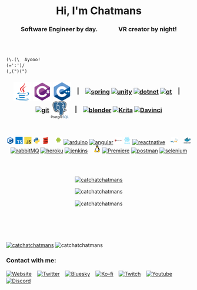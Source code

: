 <h1 align="center">Hi, I'm Chatmans</h1>
<h3 align="center">Software Engineer by day. &ensp;&ensp;&ensp;&ensp;&ensp;&ensp; VR creator by night!</h3>


<br />
<br />


```
(\.(\  Ayooo!
(=':')/
(,(")(")
```

<!--<h3 align="left">Languages and Tools:</h3>-->
<h3 align="center">
  <a href="https://www.java.com" target="_blank" rel="noreferrer"><img align="center" src="https://raw.githubusercontent.com/devicons/devicon/master/icons/java/java-original.svg" alt="java" width="50" height="50"/></a> 
  <a href="https://www.w3schools.com/cs/" target="_blank" rel="noreferrer"><img align="center" src="https://raw.githubusercontent.com/devicons/devicon/master/icons/csharp/csharp-original.svg" alt="csharp" width="50" height="50"/></a> 
  <a href="https://www.w3schools.com/cpp/" target="_blank" rel="noreferrer"><img align="center" src="https://raw.githubusercontent.com/devicons/devicon/master/icons/cplusplus/cplusplus-original.svg" alt="cplusplus" width="50" height="50"/></a> 
&ensp;
|
&ensp;
  <a href="https://spring.io/" target="_blank" rel="noreferrer"><img align="center" src="https://www.vectorlogo.zone/logos/springio/springio-icon.svg" alt="spring" width="50" height="50"/></a> 
  <a href="https://unity.com/" target="_blank" rel="noreferrer"><img align="center" src="https://www.vectorlogo.zone/logos/unity3d/unity3d-icon.svg" alt="unity" width="50" height="50"/></a> 
  <a href="https://dotnet.microsoft.com/" target="_blank" rel="noreferrer"><img align="center" src="https://upload.wikimedia.org/wikipedia/commons/e/ee/.NET_Core_Logo.svg" alt="dotnet" width="50" height="50"/></a> 
  <a href="https://www.qt.io/" target="_blank" rel="noreferrer"><img align="center" src="https://upload.wikimedia.org/wikipedia/commons/0/0b/Qt_logo_2016.svg" alt="qt" width="50" height="50"/></a> 
&ensp;
|
&ensp;
  <a href="https://git-scm.com/" target="_blank" rel="noreferrer"><img align="center" src="https://www.vectorlogo.zone/logos/git-scm/git-scm-icon.svg" alt="git" width="50" height="50"/></a> 
  <a href="https://www.postgresql.org" target="_blank" rel="noreferrer"><img align="center" src="https://raw.githubusercontent.com/devicons/devicon/master/icons/postgresql/postgresql-original-wordmark.svg" alt="postgresql" width="50" height="50"/></a>
&ensp;
|
&ensp;
  <a href="https://www.blender.org/" target="_blank" rel="noreferrer"><img align="center" src="https://download.blender.org/branding/community/blender_community_badge_white.svg" alt="blender" width="50" height="50"/></a>
  <a href="https://krita.org/en/" target="_blank" rel="noreferrer"><img align="center" src="https://upload.wikimedia.org/wikipedia/commons/6/63/Krita_Application_Logo.svg" alt="Krita" width="50" height="50"/></a> 
  <a href="https://www.blackmagicdesign.com/products/davinciresolve" target="_blank" rel="noreferrer"><img align="center" src="https://upload.wikimedia.org/wikipedia/commons/thumb/9/90/DaVinci_Resolve_17_logo.svg/langfr-1024px-DaVinci_Resolve_17_logo.svg.png" alt="Davinci" width="50" height="50"/></a> 
</h3>

<br />

<p align="center"> 
  <a href="https://www.cprogramming.com/" target="_blank" rel="noreferrer"><img src="https://raw.githubusercontent.com/devicons/devicon/master/icons/c/c-original.svg" alt="c" width="20" height="20"/></a> 
  <a href="https://www.typescriptlang.org/" target="_blank" rel="noreferrer"><img src="https://raw.githubusercontent.com/devicons/devicon/master/icons/typescript/typescript-original.svg" alt="typescript" width="20" height="20"/></a> 
  <a href="https://developer.mozilla.org/en-US/docs/Web/JavaScript" target="_blank" rel="noreferrer"><img src="https://raw.githubusercontent.com/devicons/devicon/master/icons/javascript/javascript-original.svg" alt="javascript" width="20" height="20"/></a> 
  <a href="https://www.python.org" target="_blank" rel="noreferrer"><img src="https://raw.githubusercontent.com/devicons/devicon/master/icons/python/python-original.svg" alt="python" width="20" height="20"/></a> 
  <a href="https://www.scala-lang.org" target="_blank" rel="noreferrer"><img src="https://raw.githubusercontent.com/devicons/devicon/master/icons/scala/scala-original.svg" alt="scala" width="20" height="20"/></a> 
&ensp;
  <a href="https://developer.android.com" target="_blank" rel="noreferrer"><img src="https://raw.githubusercontent.com/devicons/devicon/master/icons/android/android-original-wordmark.svg" alt="android" width="20" height="20"/></a> 
  <a href="https://www.arduino.cc/" target="_blank" rel="noreferrer"><img src="https://cdn.worldvectorlogo.com/logos/arduino-1.svg" alt="arduino" width="20" height="20"/></a> 
  <a href="https://angular.io" target="_blank" rel="noreferrer"><img src="https://angular.io/assets/images/logos/angular/angular.svg" alt="angular" width="20" height="20"/></a> 
  <a href="https://angular.io" target="_blank" rel="noreferrer"><img src="https://raw.githubusercontent.com/devicons/devicon/master/icons/angularjs/angularjs-original-wordmark.svg" alt="angularjs" width="20" height="20"/></a> 
  <a href="https://reactjs.org/" target="_blank" rel="noreferrer"><img src="https://raw.githubusercontent.com/devicons/devicon/master/icons/react/react-original-wordmark.svg" alt="react" width="20" height="20"/></a> 
  <a href="https://reactnative.dev/" target="_blank" rel="noreferrer"><img src="https://reactnative.dev/img/header_logo.svg" alt="reactnative" width="20" height="20"/></a> 
&ensp;
  <a href="https://www.mysql.com/" target="_blank" rel="noreferrer"><img src="https://raw.githubusercontent.com/devicons/devicon/master/icons/mysql/mysql-original-wordmark.svg" alt="mysql" width="20" height="20"/></a> 
&ensp;
  <a href="https://www.docker.com/" target="_blank" rel="noreferrer"><img src="https://raw.githubusercontent.com/devicons/devicon/master/icons/docker/docker-original-wordmark.svg" alt="docker" width="20" height="20"/></a> 
  <a href="https://www.rabbitmq.com" target="_blank" rel="noreferrer"><img src="https://www.vectorlogo.zone/logos/rabbitmq/rabbitmq-icon.svg" alt="rabbitMQ" width="20" height="20"/></a> 
  <a href="https://heroku.com" target="_blank" rel="noreferrer"><img src="https://www.vectorlogo.zone/logos/heroku/heroku-icon.svg" alt="heroku" width="20" height="20"/></a> 
  <a href="https://www.jenkins.io" target="_blank" rel="noreferrer"><img src="https://www.vectorlogo.zone/logos/jenkins/jenkins-icon.svg" alt="jenkins" width="20" height="20"/></a> 
&ensp;
  <a href="https://www.linux.org/" target="_blank" rel="noreferrer"><img src="https://raw.githubusercontent.com/devicons/devicon/master/icons/linux/linux-original.svg" alt="linux" width="20" height="20"/></a> 
  <a href="https://www.adobe.com/products/premiere.html" target="_blank" rel="noreferrer"><img src="https://upload.wikimedia.org/wikipedia/commons/4/40/Adobe_Premiere_Pro_CC_icon.svg" alt="Premiere" width="20" height="20"/></a> 
  <a href="https://postman.com" target="_blank" rel="noreferrer"><img src="https://www.vectorlogo.zone/logos/getpostman/getpostman-icon.svg" alt="postman" width="20" height="20"/></a> 
  <a href="https://www.selenium.dev" target="_blank" rel="noreferrer"><img src="https://raw.githubusercontent.com/detain/svg-logos/780f25886640cef088af994181646db2f6b1a3f8/svg/selenium-logo.svg" alt="selenium" width="20" height="20"/></a> 
</p>



<br />
<br />

<p align="center"> 
  <a href="https://github.com/ryo-ma/github-profile-trophy"><img src="https://github-profile-trophy.vercel.app/?username=catchatchatmans&theme=dracula&column=4&margin-w=20&margin-h=20" alt="catchatchatmans" /></a> 
</p>

<!--
<p align="center">
    <img align="center" src="https://github-readme-stats.vercel.app/api/top-langs?username=catchatchatmans&count_private=true&show_icons=true&theme=radical&title_color=ff79c6&hide_border=true&locale=en&layout=compact" alt="catchatchatmans" />
</p>
-->

<p align="center">
  <img align="center" src="https://github-readme-stats.vercel.app/api?username=catchatchatmans&count_private=true&show_icons=true&theme=radical&title_color=ff79c6&bg_color=282A36&border_color=E1E4E8&locale=en" alt="catchatchatmans" />
</p>

<p align="center">
  <img align="center" src="https://github-readme-streak-stats.herokuapp.com/?user=catchatchatmans&theme=radical&background=282A36&border=E1E4E8&sideLabels=A9FEF7&sideNums=A9FEF7&currStreakNum=A9FEF7&stroke=141321&ring=ff79c6&fire=ff79c6&currStreakLabel=A9FEF7&dates=ff79c6" alt="catchatchatmans" />
</p>

<!--My [Website](https://caitposnic.pro/)-->

<br />
<br />
<br />
<br />


<p align="left"> 
  <a href="https://twitter.com/catchatchatmans" target="blank"><img src="https://img.shields.io/twitter/follow/catchatchatmans?logo=twitter&color=03a9f4&style=flat-square" alt="catchatchatmans" /></a> 
  <img src="https://komarev.com/ghpvc/?username=catchatchatmans&label=Profile%20views&color=03a9f4&style=flat-square" alt="catchatchatmans" /> 
</p>

<h3 align="left">Contact with me:</h3>
<p align="left">
  <a href="https://linktr.ee/CatchatChatmans" target="blank"><img align="center" src="https://seeklogo.com/images/L/linktree-logo-6FC3ADB679-seeklogo.com.png" alt="Website" height="40" width="40" /></a>
&ensp;
  <a href="https://twitter.com/catchatchatmans" target="blank"><img align="center" src="https://raw.githubusercontent.com/rahuldkjain/github-profile-readme-generator/master/src/images/icons/Social/twitter.svg" alt="Twitter" height="40" width="40" /></a>
&ensp;
  <a href="https://bsky.app/profile/chatmans.pro" target="blank"><img align="center" src="https://upload.wikimedia.org/wikipedia/commons/7/7a/Bluesky_Logo.svg" alt="Bluesky" height="40" width="40" /></a>
&ensp;
  <a href="https://ko-fi.com/chatmans" target="blank"><img align="center" src="https://uploads-ssl.webflow.com/5c14e387dab576fe667689cf/61e1116779fc0a9bd5bdbcc7_Frame%206.png" alt="Ko-fi" height="40" width="40" /></a>
&ensp;
<!--
  <a href="https://www.patreon.com/mixandchat" target="blank"><img align="center" src="https://upload.wikimedia.org/wikipedia/commons/9/94/Patreon_logo.svg" alt="Patreon" height="40" width="40" /></a>
&ensp;
-->
  <a href="https://www.twitch.tv/chatmans" target="blank"><img align="center" src="https://upload.wikimedia.org/wikipedia/commons/d/d3/Twitch_Glitch_Logo_Purple.svg" alt="Twitch" height="40" width="40" /></a>
&ensp;
  <a href="https://www.youtube.com/channel/UCSKUSz17PFavNmmhhc5K27w" target="blank"><img align="center" src="https://raw.githubusercontent.com/rahuldkjain/github-profile-readme-generator/master/src/images/icons/Social/youtube.svg" alt="Youtube" height="40" width="40" /></a>
&ensp;
  <a href="https://discord.gg/8ASmSCksxh" target="blank"><img align="center" src="https://raw.githubusercontent.com/rahuldkjain/github-profile-readme-generator/master/src/images/icons/Social/discord.svg" alt="Discord" height="40" width="40" /></a>
&ensp;
</p

